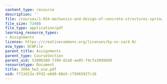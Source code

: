 ```yaml
---
content_type: resource
description: ''
file: /courses/1-054-mechanics-and-design-of-concrete-structures-spring-2004/ff13d13a9fd2e8d088e5c75665927c16_2004_hw3_ocw.pdf
file_size: 73408
file_type: application/pdf
learning_resource_types:
- Assignments
license: https://creativecommons.org/licenses/by-nc-sa/4.0/
ocw_type: OCWFile
parent_title: Assignments
parent_type: CourseSection
parent_uid: 5300b10d-7390-82a8-ae05-f4cfa38998d9
resourcetype: Document
title: 2004_hw3_ocw.pdf
uid: ff13d13a-9fd2-e8d0-88e5-c75665927c16
---
```

